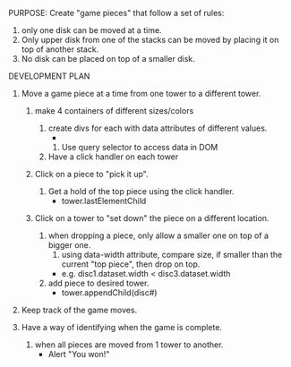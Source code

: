 PURPOSE: Create "game pieces" that follow a set of rules:
1. only one disk can be moved at a time.
2. Only upper disk from one of the stacks can be moved by placing it on top of another stack. 
3. No disk can be placed on top of a smaller disk. 

DEVELOPMENT PLAN
1. Move a game piece at a time from one tower to a different tower. 
    1. make 4 containers of different sizes/colors
        1. create divs for each with data attributes of different values. 
            - <div id=“disc1” data-width=“1”></div>
            1. Use query selector to access data in DOM
        2. Have a click handler on each tower
    
    2. Click on a piece to "pick it up".
        1. Get a hold of the top piece using the click handler. 
            - tower.lastElementChild

    3. Click on a tower to "set down" the piece on a different location.
        1. when dropping a piece, only allow a smaller one on top of a bigger one. 
            1. using data-width attribute, compare size, if smaller than the current "top piece", then drop on top.
            - e.g. disc1.dataset.width < disc3.dataset.width
        2. add piece to desired tower.
            - tower.appendChild(disc#)

2. Keep track of the game moves.  

3. Have a way of identifying when the game is complete. 
    1. when all pieces are moved from 1 tower to another.
        - Alert "You won!"